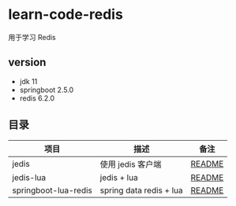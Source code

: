 # learn-code-redis
用于学习 Redis

## version
- jdk 11
- springboot 2.5.0
- redis 6.2.0




## 目录

|项目|描述|备注|
| --- | --- | --- |
| jedis| 使用 jedis 客户端 |  [README](jedis/README.md)|
| jedis-lua | jedis + lua | [README](jedis-lua/README.md)|
| springboot-lua-redis | spring data redis + lua | [README](./springboot-lua/README.md)|

